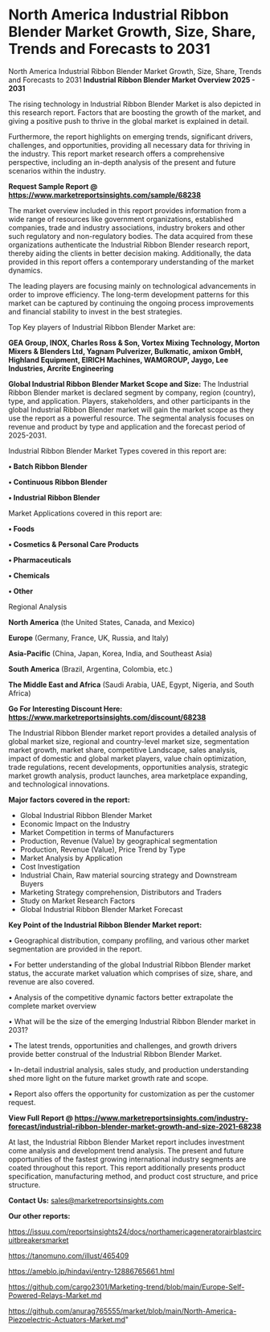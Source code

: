 # North America Industrial Ribbon Blender Market Growth, Size, Share, Trends and Forecasts to 2031
North America Industrial Ribbon Blender Market Growth, Size, Share, Trends and Forecasts to 2031
<Strong> Industrial Ribbon Blender Market Overview 2025 - 2031</strong>

The rising technology in Industrial Ribbon Blender Market is also depicted in this research report. Factors that are boosting the growth of the market, and giving a positive push to thrive in the global market is explained in detail.

Furthermore, the report highlights on emerging trends, significant drivers, challenges, and opportunities, providing all necessary data for thriving in the industry. This report market research offers a comprehensive perspective, including an in-depth analysis of the present and future scenarios within the industry.

<strong>Request Sample Report @ <a href=https://www.marketreportsinsights.com/sample/68238>https://www.marketreportsinsights.com/sample/68238</a></strong>

The market overview included in this report provides information from a wide range of resources like government organizations, established companies, trade and industry associations, industry brokers and other such regulatory and non-regulatory bodies. The data acquired from these organizations authenticate the Industrial Ribbon Blender research report, thereby aiding the clients in better decision making. Additionally, the data provided in this report offers a contemporary understanding of the market dynamics.

The leading players are focusing mainly on technological advancements in order to improve efficiency. The long-term development patterns for this market can be captured by continuing the ongoing process improvements and financial stability to invest in the best strategies.

Top Key players of Industrial Ribbon Blender Market are:

<strong>GEA Group, INOX, Charles Ross & Son, Vortex Mixing Technology, Morton Mixers & Blenders Ltd, Yagnam Pulverizer, Bulkmatic, amixon GmbH, Highland Equipment, EIRICH Machines, WAMGROUP, Jaygo, Lee Industries, Arcrite Engineering</strong>

<strong><b>Global Industrial Ribbon Blender Market Scope and Size:</b></strong>
The Industrial Ribbon Blender market is declared segment by company, region (country), type, and application. Players, stakeholders, and other participants in the global Industrial Ribbon Blender market will gain the market scope as they use the report as a powerful resource. The segmental analysis focuses on revenue and product by type and application and the forecast period of 2025-2031.

Industrial Ribbon Blender Market Types covered in this report are:

<strong>• Batch Ribbon Blender

• Continuous Ribbon Blender

• Industrial Ribbon Blender</strong>

Market Applications covered in this report are:

<strong>• Foods

• Cosmetics & Personal Care Products

• Pharmaceuticals

• Chemicals

• Other</strong> 

Regional Analysis

<strong>North America</strong> (the United States, Canada, and Mexico)

<strong>Europe</strong> (Germany, France, UK, Russia, and Italy)

<strong>Asia-Pacific</strong> (China, Japan, Korea, India, and Southeast Asia)

<strong>South America</strong> (Brazil, Argentina, Colombia, etc.)

<strong>The Middle East and Africa</strong> (Saudi Arabia, UAE, Egypt, Nigeria, and South Africa)

<strong>Go For Interesting Discount Here: <a href=https://www.marketreportsinsights.com/discount/68238>https://www.marketreportsinsights.com/discount/68238</a></strong>

The Industrial Ribbon Blender market report provides a detailed analysis of global market size, regional and country-level market size, segmentation market growth, market share, competitive Landscape, sales analysis, impact of domestic and global market players, value chain optimization, trade regulations, recent developments, opportunities analysis, strategic market growth analysis, product launches, area marketplace expanding, and technological innovations.

<strong><b>Major factors covered in the report:</b></strong>
<ul>
  <li>Global Industrial Ribbon Blender Market </li>
  <li>Economic Impact on the Industry</li>
  <li>Market Competition in terms of Manufacturers</li>
  <li>Production, Revenue (Value) by geographical segmentation</li>
  <li>Production, Revenue (Value), Price Trend by Type</li>
  <li>Market Analysis by Application</li>
  <li>Cost Investigation</li>
  <li>Industrial Chain, Raw material sourcing strategy and Downstream Buyers</li>
  <li>Marketing Strategy comprehension, Distributors and Traders</li>
  <li>Study on Market Research Factors</li>
  <li>Global Industrial Ribbon Blender Market Forecast</li>
</ul>

<strong><b>Key Point of the Industrial Ribbon Blender Market report:</b></strong>

• Geographical distribution, company profiling, and various other market segmentation are provided in the report.

• For better understanding of the global Industrial Ribbon Blender market status, the accurate market valuation which comprises of size, share, and revenue are also covered.

• Analysis of the competitive dynamic factors better extrapolate the complete market overview

• What will be the size of the emerging Industrial Ribbon Blender market in 2031?

• The latest trends, opportunities and challenges, and growth drivers provide better construal of the Industrial Ribbon Blender Market.

• In-detail industrial analysis, sales study, and production understanding shed more light on the future market growth rate and scope.

• Report also offers the opportunity for customization as per the customer request.

<strong><b>View Full Report @ <a href=https://www.marketreportsinsights.com/industry-forecast/industrial-ribbon-blender-market-growth-and-size-2021-68238>https://www.marketreportsinsights.com/industry-forecast/industrial-ribbon-blender-market-growth-and-size-2021-68238</a></b></strong>


At last, the Industrial Ribbon Blender Market report includes investment come analysis and development trend analysis. The present and future opportunities of the fastest growing international industry segments are coated throughout this report. This report additionally presents product specification, manufacturing method, and product cost structure, and price structure.

<strong>Contact Us:</strong>
sales@marketreportsinsights.com

<strong>Our other reports:</strong>

<a href=https://issuu.com/reportsinsights24/docs/northamericageneratorairblastcircuitbreakersmarket>https://issuu.com/reportsinsights24/docs/northamericageneratorairblastcircuitbreakersmarket</a>

<a href=https://tanomuno.com/illust/465409>https://tanomuno.com/illust/465409</a>

<a href=https://ameblo.jp/hindavi/entry-12886765661.html>https://ameblo.jp/hindavi/entry-12886765661.html</a>

<a href=https://github.com/cargo2301/Marketing-trend/blob/main/Europe-Self-Powered-Relays-Market.md>https://github.com/cargo2301/Marketing-trend/blob/main/Europe-Self-Powered-Relays-Market.md</a>

<a href=https://github.com/anurag765555/market/blob/main/North-America-Piezoelectric-Actuators-Market.md>https://github.com/anurag765555/market/blob/main/North-America-Piezoelectric-Actuators-Market.md</a>"

